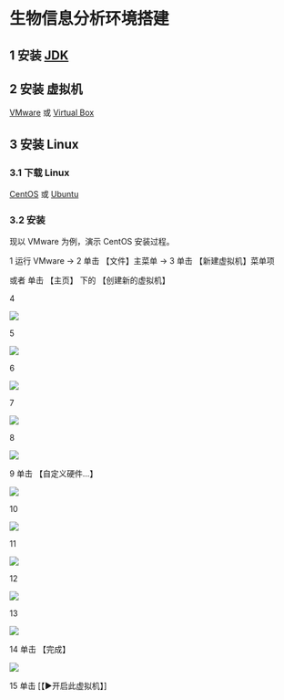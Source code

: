 # 生物信息分析环境搭建
## 1 安装 [JDK](https://www.oracle.com/technetwork/java/javase/downloads/jdk11-downloads-5066655.html)
## 2 安装 虚拟机 
[VMware](https://www.vmware.com/go/getworkstation-win) 或 [Virtual Box](https://www.virtualbox.org/wiki/Downloads)
## 3 安装 Linux
### 3.1 下载 Linux
[CentOS](https://www.centos.org/) 或 [Ubuntu](https://www.ubuntu.com/download/desktop)
### 3.2 安装
现以 VMware 为例，演示 CentOS 安装过程。

1 运行 VMware -> 2 单击 【文件】主菜单 -> 3 单击 【新建虚拟机】菜单项 

  或者 单击 【主页】 下的 【创建新的虚拟机】

4

![](https://github.com/QifengSun/bioinfomatics/blob/master/png/vmware_1.png)

5

![](https://github.com/QifengSun/bioinfomatics/blob/master/png/vmware_2.png)

6

![](https://github.com/QifengSun/bioinfomatics/blob/master/png/vmware_3.png)

7

![](https://github.com/QifengSun/bioinfomatics/blob/master/png/vmware_4.png)

8

![](https://github.com/QifengSun/bioinfomatics/blob/master/png/vmware_5.png)

9 单击 【自定义硬件...】

![](https://github.com/QifengSun/bioinfomatics/blob/master/png/vmware_6.png)

10

![](https://github.com/QifengSun/bioinfomatics/blob/master/png/vmware_7.png)

11

![](https://github.com/QifengSun/bioinfomatics/blob/master/png/vmware_8.png)

12

![](https://github.com/QifengSun/bioinfomatics/blob/master/png/vmware_9.png)

13

![](https://github.com/QifengSun/bioinfomatics/blob/master/png/vmware_10.png)

14 单击 【完成】

![](https://github.com/QifengSun/bioinfomatics/blob/master/png/vmware_11.png)

15 单击 [【▶开启此虚拟机】]

